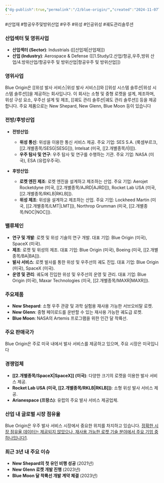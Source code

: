 ```yaml
---
{"dg-publish":true,"permalink":"/2/blue-origin/","created":"2024-11-07T14:16:55.990+09:00","updated":"2025-06-03T20:05:58.006+09:00"}
---
```


#산업재 #항공우주및방위산업 #우주 #위성 #인공위성 #궤도관리솔루션

### 산업섹터 및 영위사업

- **산업섹터 (Sector)**: Industrials ([[산업재\|산업재]])
- **산업 (Industry)**: Aerospace & Defense ([[1.Study/2.산업/항공,우주,방위 산업/4.방위산업/항공우주 및 방위산업\|항공우주 및 방위산업]])

### 영위사업

Blue Origin은 [[위성 발사 서비스\|위성 발사 서비스]]와 [[위성 시스템 솔루션\|위성 시스템 솔루션]]을 제공하는 회사입니다. 이 회사는 소형 및 중형 로켓을 설계, 제조하며, 위성 구성 요소, 우주선 설계 및 제조, [[궤도 관리 솔루션\|궤도 관리 솔루션]] 등을 제공합니다. 주요 제품으로는 New Shepard, New Glenn, Blue Moon 등이 있습니다

### 전방/후방산업

- **전방산업**:
    - **위성 통신**: 위성을 이용한 통신 서비스 제공. 주요 기업: SES S.A. (룩셈부르크, [[2.개별종목/SESG\|SESG]]), Intelsat (미국, [[2.개별종목/I\|I]]).
    - **우주 탐사 및 연구**: 우주 탐사 및 연구를 수행하는 기관. 주요 기업: NASA (미국), ESA (유럽우주국).
      
- **후방산업**:
    - **로켓 엔진 제조**: 로켓 엔진을 설계하고 제조하는 산업. 주요 기업: Aerojet Rocketdyne (미국, [[2.개별종목/AJRD\|AJRD]]), Rocket Lab USA (미국, [[2.개별종목/RKLB\|RKLB]]).
    - **위성 제조**: 위성을 설계하고 제조하는 산업. 주요 기업: Lockheed Martin (미국, [[2.개별종목/LMT\|LMT]]), Northrop Grumman (미국, [[2.개별종목/NOC\|NOC]]).

### 밸류체인

- **연구 및 개발**: 로켓 및 위성 기술의 연구 개발. 대표 기업: Blue Origin (미국), SpaceX (미국).
- **제조**: 로켓 및 위성의 제조. 대표 기업: Blue Origin (미국), Boeing (미국, [[2.개별종목/BA\|BA]]).
- **발사 서비스**: 로켓 발사를 통한 위성 및 우주선의 궤도 진입. 대표 기업: Blue Origin (미국), SpaceX (미국).
- **운영 및 관리**: 궤도에 진입한 위성 및 우주선의 운영 및 관리. 대표 기업: Blue Origin (미국), Maxar Technologies (미국, [[2.개별종목/MAXR\|MAXR]]).

### 주요제품

- **New Shepard**: 소형 우주 관광 및 과학 실험용 재사용 가능한 서브오비탈 로켓.
- **New Glenn**: 중형 페이로드를 운반할 수 있는 재사용 가능한 궤도급 로켓.
- **Blue Moon**: NASA의 Artemis 프로그램을 위한 인간 달 착륙선.

### 주요 판매국가

Blue Origin은 주로 미국 내에서 발사 서비스를 제공하고 있으며, 주요 시장은 미국입니다

### 경쟁업체

- **[[2.개별종목/SpaceX\|SpaceX]] (미국)**: 다양한 크기의 로켓을 이용한 발사 서비스 제공.
- **Rocket Lab USA (미국, [[2.개별종목/RKLB\|RKLB]])**: 소형 위성 발사 서비스 제공.
- **Arianespace (프랑스)**: 유럽의 주요 발사 서비스 제공업체.

### 산업 내 글로벌 시장 점유율

Blue Origin은 우주 발사 서비스 시장에서 중요한 위치를 차지하고 있습니다. [정확한 시장 점유율 데이터는 제공되지 않았으나, 재사용 가능한 로켓 기술 분야에서 주요 기업 중 하나입니다](https://en.wikipedia.org/wiki/Blue_Origin)[1](https://en.wikipedia.org/wiki/Blue_Origin).

### 최근 3년 내 주요 이슈

- **New Shepard의 첫 유인 비행 성공** (2021년)
- **New Glenn 로켓 개발 진행** (2023년)
- **Blue Moon 달 착륙선 개발 계약 체결** (2023년)